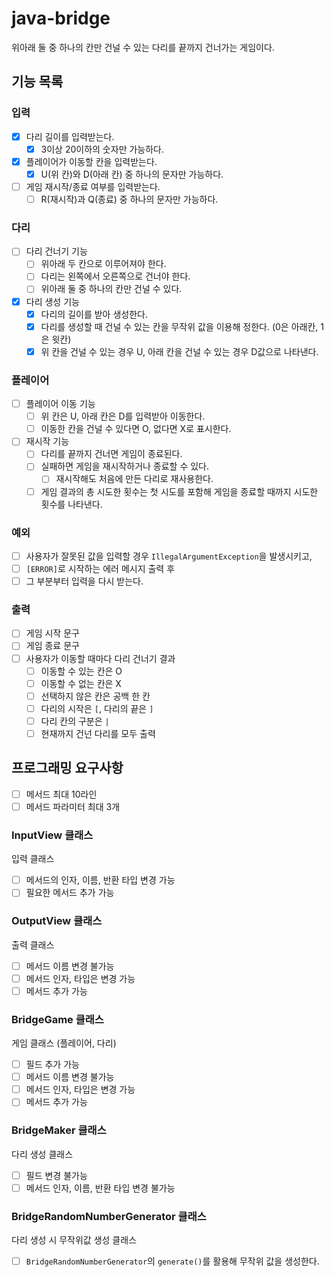 # java-bridge

위아래 둘 중 하나의 칸만 건널 수 있는 다리를 끝까지 건너가는 게임이다.

## 기능 목록

### 입력

- [x] 다리 길이를 입력받는다.
    - [x] 3이상 20이하의 숫자만 가능하다.
- [x] 플레이어가 이동할 칸을 입력받는다.
    - [x] U(위 칸)와 D(아래 칸) 중 하나의 문자만 가능하다.
- [ ] 게임 재시작/종료 여부를 입력받는다.
    - [ ] R(재시작)과 Q(종료) 중 하나의 문자만 가능하다.

### 다리

- [ ] 다리 건너기 기능
    - [ ] 위아래 두 칸으로 이루어져야 한다.
    - [ ] 다리는 왼쪽에서 오른쪽으로 건너야 한다.
    - [ ] 위아래 둘 중 하나의 칸만 건널 수 있다.
- [x] 다리 생성 기능
    - [x] 다리의 길이를 받아 생성한다.
    - [x] 다리를 생성할 때 건널 수 있는 칸을 무작위 값을 이용해 정한다. (0은 아래칸, 1은 윗칸)
    - [x] 위 칸을 건널 수 있는 경우 U, 아래 칸을 건널 수 있는 경우 D값으로 나타낸다.

### 플레이어

- [ ] 플레이어 이동 기능
    - [ ] 위 칸은 U, 아래 칸은 D를 입력받아 이동한다.
    - [ ] 이동한 칸을 건널 수 있다면 O, 없다면 X로 표시한다.
- [ ] 재시작 기능
    - [ ] 다리를 끝까지 건너면 게임이 종료된다.
    - [ ] 실패하면 게임을 재시작하거나 종료할 수 있다.
        - [ ] 재시작해도 처음에 만든 다리로 재사용한다.
    - [ ] 게임 결과의 총 시도한 횟수는 첫 시도를 포함해 게임을 종료할 때까지 시도한 횟수를 나타낸다.

### 예외

- [ ] 사용자가 잘못된 값을 입력할 경우 `IllegalArgumentException`을 발생시키고,
- [ ] `[ERROR]`로 시작하는 에러 메시지 출력 후
- [ ] 그 부분부터 입력을 다시 받는다.

### 출력

- [ ] 게임 시작 문구
- [ ] 게임 종료 문구
- [ ] 사용자가 이동할 때마다 다리 건너기 결과
    - [ ] 이동할 수 있는 칸은 O
    - [ ] 이동할 수 없는 칸은 X
    - [ ] 선택하지 않은 칸은 공백 한 칸
    - [ ] 다리의 시작은 `[`, 다리의 끝은 `]`
    - [ ] 다리 칸의 구분은 ` | `
    - [ ] 현재까지 건넌 다리를 모두 출력

## 프로그래밍 요구사항

- [ ] 메서드 최대 10라인
- [ ] 메서드 파라미터 최대 3개

### InputView 클래스

입력 클래스

- [ ] 메서드의 인자, 이름, 반환 타입 변경 가능
- [ ] 필요한 메서드 추가 가능

### OutputView 클래스

출력 클래스

- [ ] 메서드 이름 변경 불가능
- [ ] 메서드 인자, 타입은 변경 가능
- [ ] 메서드 추가 가능

### BridgeGame 클래스

게임 클래스 (플레이어, 다리)

- [ ] 필드 추가 가능
- [ ] 메서드 이름 변경 불가능
- [ ] 메서드 인자, 타입은 변경 가능
- [ ] 메서드 추가 가능

### BridgeMaker 클래스

다리 생성 클래스

- [ ] 필드 변경 불가능
- [ ] 메서드 인자, 이름, 반환 타입 변경 불가능

### BridgeRandomNumberGenerator 클래스

다리 생성 시 무작위값 생성 클래스

- [ ] `BridgeRandomNumberGenerator`의 `generate()`를 활용해 무작위 값을 생성한다.
